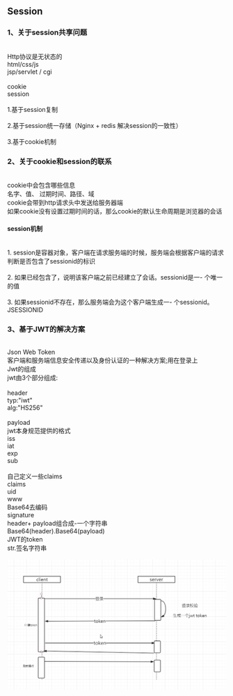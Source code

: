 ## Session
### 1、关于session共享问题
<br>Http协议是无状态的
<br>html/css/js
<br>jsp/servlet / cgi
<br><br>cookie
<br>session
<br><br>1.基于session复制
<br><br>2.基于session统一存储（Nginx + redis 解决session的一致性）
<br><br>3.基于cookie机制

### 2、关于cookie和session的联系
<br>cookie中会包含哪些信息
<br>名字、值、  过期时间、路径、域 
<br>cookie会带到http请求头中发送给服务器端
<br>如果cookie没有设置过期时间的话，那么cookie的默认生命周期是浏览器的会话
#### session机制
<br>1.  session是容器对象，客户端在请求服务端的时候，服务端会根据客户端的请求判断是否包含了sessionid的标识
<br><br>2. 如果已经包含了，说明该客户端之前已经建立了会话。sessionid是一- 个唯一的值
<br><br>3. 如果sessionid不存在，那么服务端会为这个客户端生成一- 个sessionid。  JSESSIONID

### 3、基于JWT的解决方案
<br>Json Web Token
<br>客户端和服务端信息安全传递以及身份认证的一种解决方案;用在登录上
<br>Jwt的组成
<br>jwt由3个部分组成:
<br><br>header
<br>typ:"iwt"
<br>alg:"HS256"
<br><br>payload
<br>jwt本身规范提供的格式
<br>iss
<br>iat
<br>exp
<br>sub
<br><br>自己定义一些claims
<br>claims
<br>uid
<br>www
<br>Base64去编码
<br>signature
<br>header+ payload组合成-一个字符串
<br>Base64(header).Base64(payload)
<br>JWT的token
<br>str.签名字符串
<br><br>
![](https://github.com/gaoyuanyuan2/distributed/blob/master/img/26.png) 





